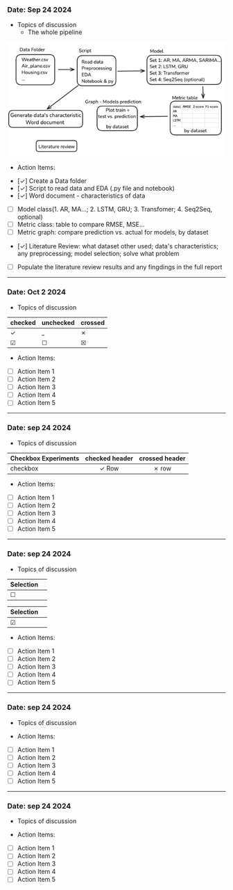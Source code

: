 [//]: # (Note: Use Markdown Cheat Sheet if you need more functionality)

[//]: # (https://www.markdownguide.org/cheat-sheet/)


### Date: Sep 24 2024 
- Topics of discussion
    - The whole pipeline
  
![img_1.png](img_1.png)
    



- Action Items:

* [&check;] Create a Data folder
* [&check;] Script to read data and EDA (.py file and notebook)
* [&check;] Word document - characteristics of data
* [ ] Model class(1. AR, MA...; 2. LSTM, GRU; 3. Transfomer;  4. Seq2Seq, optional)
* [ ] Metric class: table to compare RMSE, MSE...
* [ ] Metric graph: compare prediction vs. actual for models, by dataset
* [&check;] Literature Review: what dataset other used; data's characteristics; any preprocessing; model selection; solve what problem
* [ ] Populate the literature review results and any fingdings in the full report 
---
### Date: Oct 2 2024 
- Topics of discussion


|checked|unchecked|crossed|
|---|---|---|
|&check;|_|&cross;|
|&#x2611;|&#x2610;|&#x2612;|

- Action Items:
* [ ] Action Item 1
* [ ] Action Item 2
* [ ] Action Item 3
* [ ] Action Item 4
* [ ] Action Item 5
---
### Date: sep 24 2024 
- Topics of discussion

| Checkbox Experiments | checked header | crossed header |
| ---------------------|:--------------:|:--------------:|
| checkbox             |  &check; Row   |  &cross; row   |


- Action Items:
* [ ] Action Item 1
* [ ] Action Item 2
* [ ] Action Item 3
* [ ] Action Item 4
* [ ] Action Item 5
---
### Date: sep 24 2024 
- Topics of discussion


| Selection |        |
| --------- | ------ |
| &#x2610;  |

| Selection |        |
| --------- | ------ |
| &#x2611; |

- Action Items:
* [ ] Action Item 1
* [ ] Action Item 2
* [ ] Action Item 3
* [ ] Action Item 4
* [ ] Action Item 5
---
### Date: sep 24 2024 
- Topics of discussion




- Action Items:
* [ ] Action Item 1
* [ ] Action Item 2
* [ ] Action Item 3
* [ ] Action Item 4
* [ ] Action Item 5
---
### Date: sep 24 2024 
- Topics of discussion




- Action Items:
* [ ] Action Item 1
* [ ] Action Item 2
* [ ] Action Item 3
* [ ] Action Item 4
* [ ] Action Item 5
